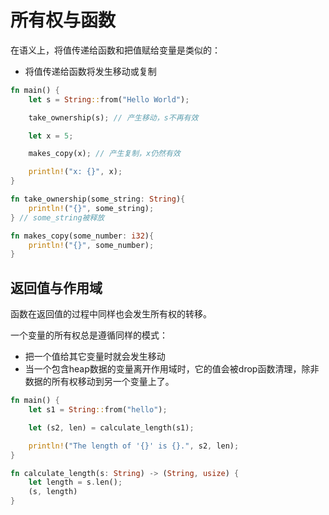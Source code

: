 # 所有权与函数

在语义上，将值传递给函数和把值赋给变量是类似的：
* 将值传递给函数将发生移动或复制

```rust
fn main() {
    let s = String::from("Hello World");

    take_ownership(s); // 产生移动，s不再有效

    let x = 5;

    makes_copy(x); // 产生复制，x仍然有效

    println!("x: {}", x);
}

fn take_ownership(some_string: String){
    println!("{}", some_string);
} // some_string被释放

fn makes_copy(some_number: i32){
    println!("{}", some_number);
}
```

## 返回值与作用域

函数在返回值的过程中同样也会发生所有权的转移。

一个变量的所有权总是遵循同样的模式：
* 把一个值给其它变量时就会发生移动
* 当一个包含heap数据的变量离开作用域时，它的值会被drop函数清理，除非数据的所有权移动到另一个变量上了。

```rust
fn main() {
    let s1 = String::from("hello");

    let (s2, len) = calculate_length(s1);

    println!("The length of '{}' is {}.", s2, len);
}

fn calculate_length(s: String) -> (String, usize) {
    let length = s.len();
    (s, length)
}
```
